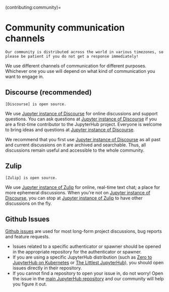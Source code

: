 (contributing:community)=

# Community communication channels

```{note}
Our community is distributed across the world in various timezones, so please be patient if you do not get a response immediately!
```

We use different channels of communication for different purposes. Whichever one you use will depend on what kind of communication you want to engage in.

## Discourse (recommended)

```{note}
[Discourse] is open source.
```

We use [Jupyter instance of Discourse] for online discussions and support questions.
You can ask questions at [Jupyter instance of Discourse] if you are a first-time contributor to the JupyterHub project.
Everyone is welcome to bring ideas and questions at [Jupyter instance of Discourse].

We recommend that you first use [Jupyter instance of Discourse] as all past and current discussions on it are archived and searchable. Thus, all discussions remain useful and accessible to the whole community.

## Zulip

```{note}
[Zulip] is open source.
```

We use [Jupyter instance of Zulip] for online, real-time text chat; a place for more ephemeral discussions. When you're not on [Jupyter instance of Discourse], you can stop at [Jupyter instance of Zulip] to have other discussions on the fly.

## Github Issues

[Github issues](https://docs.github.com/en/issues/tracking-your-work-with-issues/about-issues) are used for most long-form project discussions, bug reports and feature requests.

- Issues related to a specific authenticator or spawner should be opened in the appropriate repository for the authenticator or spawner.
- If you are using a specific JupyterHub distribution (such as [Zero to JupyterHub on Kubernetes](https://github.com/jupyterhub/zero-to-jupyterhub-k8s) or [The Littlest JupyterHub](https://github.com/jupyterhub/the-littlest-jupyterhub/)), you should open issues directly in their repository.
- If you cannot find a repository to open your issue in, do not worry! Open the issue in the [main JupyterHub repository](https://github.com/jupyterhub/jupyterhub/) and our community will help you figure it out.

[Discourse]: https://www.discourse.org/
[Jupyter instance of Discourse]: https://discourse.jupyter.org
[Jupyter instance of Zulip]: https://jupyter.zulipchat.com/
[Zulip]: https://zulip.com/